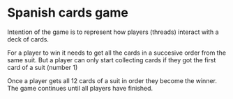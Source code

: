 # Spanish cards game

Intention of the game is to represent how players (threads) interact with a deck of cards.

For a player to win it needs to get all the cards in a succesive order from the same suit. 
But a player can only start collecting cards if they got the first card of a suit (number 1)

Once a player gets all 12 cards of a suit in order they become the winner. The game continues until all players have finished.
